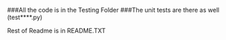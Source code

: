 ###All the code is in the Testing Folder
###The unit tests are there as well (test****.py)

Rest of Readme is in README.TXT